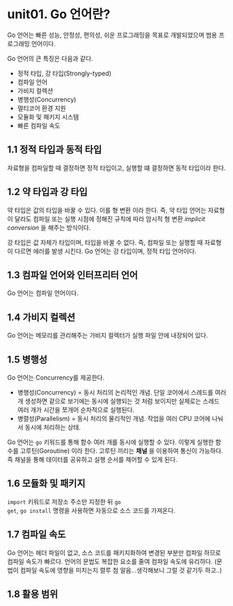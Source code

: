 
unit01. Go 언어란?
==


Go 언어는 빠른 성능, 안정성, 편의성, 쉬운 프로그래밍을 목표로 개발되었으며 범용 프로그래밍 언어이다.
  
Go 언어의 큰 특징은 다음과 같다.
+ 정적 타입, 강 타입(Strongly-typed)
+ 컴파일 언어
+ 가비지 컬렉션
+ 병행성(Concurrency)
+ 멀티코어 환경 지원
+ 모듈화 및 패키지 시스템
+ 빠른 컴파일 속도
  
1.1 정적 타입과 동적 타입
--
자료형을 컴파일할 때 결정하면 정적 타입이고, 실행할 떄 결정하면 동적 타입이라 한다.
  
1.2 약 타입과 강 타입
--
약 타입은 값의 타입을 바꿀 수 있다. 이를 형 변환 이라 한다. 즉, 약 타입 언어는 자료형이 달라도 컴파일 또는 실행 시점에 정해진 규칙에 따라 암시적 형 변환 
_implicit conversion_ 을 해주는 방식이다.
  
강 타입은 값 자체가 타입이며, 타입을 바꿀 수 없다. 즉, 컴파일 또는 실행할 때 자료형이 다르면 에러를 발생 시킨다. Go 언어는 강 타입이며, 정적 타입 언어이다.
  
1.3 컴파일 언어와 인터프리터 언어
--
Go 언어는 컴파일 언어이다.
  
1.4 가비지 컬렉션
--
Go 언어는 메모리를 관리해주는 가비지 컬렉터가 실행 파일 안에 내장되어 있다.
  
1.5 병행성
--
Go 언어는 Concurrency를 제공한다.

+ 병행성(Concurrency)
    = 동시 처리의 논리적인 개념. 단일 코어에서 스레드를 여러 개 생성하면 겉으로 보기에는 동시에 실행되는 것 처럼 보이지만 실제로는 스레드 여러 개가 시간을 쪼개어 
    순차적으로 실행된다.
+ 병렬성(Parallelism)
    = 동시 처리의 물리적인 개념. 작업을 여러 CPU 코어에 나눠서 동시에 처리하는 상태.
  
Go 언어는 <code>go</code> 키워드를 통해 함수 여러 개를 동시에 실행할 수 있다. 이렇게 실행한 함수를 고루틴(Goroutine) 이라 한다. 고루틴 끼리는 __채널__ 을 이용하여 
통신이 가능하다. 즉 채널을 통해 데이터를 공유하고 실행 순서를 제어할 수 있게 된다.
  
1.6 모듈화 및 패키지
--
<code>import</code> 키워드로 저장소 주소만 지정한 뒤 <code>go get</code>, <code>go install</code> 명령을 사용하면 자동으로 소스 코드를 가져온다.
  
1.7 컴파일 속도
--
Go 언어는 헤더 파일이 없고, 소스 코드를 패키지화하여 변경된 부분만 컴파일 하므로 컴파일 속도가 빠르다. 언어의 문법도 복잡한 요소를 줄여 컴파일 속도에 유리하다.
(문법이 컴파일 속도에 영향을 미치는지 렬루 첨 알음...생각해보니 그럴 것 같기두 하고..)
  
1.8 활용 범위
--
